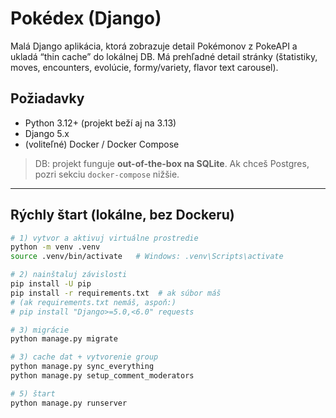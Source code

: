 # Pokédex (Django)

Malá Django aplikácia, ktorá zobrazuje detail Pokémonov z PokeAPI a ukladá “thin cache”
do lokálnej DB. Má prehľadné detail stránky (štatistiky, moves, encounters, evolúcie,
formy/variety, flavor text carousel).

## Požiadavky

- Python 3.12+ (projekt beží aj na 3.13)
- Django 5.x
- (voliteľné) Docker / Docker Compose

> DB: projekt funguje **out-of-the-box na SQLite**. Ak chceš Postgres, pozri sekciu
> `docker-compose` nižšie.

---

## Rýchly štart (lokálne, bez Dockeru)

```bash
# 1) vytvor a aktivuj virtuálne prostredie
python -m venv .venv
source .venv/bin/activate   # Windows: .venv\Scripts\activate

# 2) nainštaluj závislosti
pip install -U pip
pip install -r requirements.txt  # ak súbor máš
# (ak requirements.txt nemáš, aspoň:)
# pip install "Django>=5.0,<6.0" requests

# 3) migrácie
python manage.py migrate

# 3) cache dat + vytvorenie group
python manage.py sync_everything
python manage.py setup_comment_moderators

# 5) štart
python manage.py runserver 
